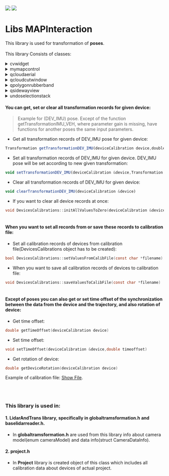 <!-- PROJECT LOGO -->
<br />
<div align="left">
<img src="https://github.com/dekdekan/lidaretto-desktop/blob/completeRefactor_change_cuts/README_images/logo_black.svg#gh-light-mode-only">
<img src="https://github.com/dekdekan/lidaretto-desktop/blob/completeRefactor_change_cuts/README_images/logo_white.svg#gh-dark-mode-only">
</div>
  <h1 align="left">Libs MAPInteraction</h1>

This library is used for transformation of **poses**.<br /><br />
This library Consists of classes:

<!-- //////////////////////////////////////////////////////////////////////////////////////////////////////////////////////////////////////////////////////// -->

<details><summary>cvwidget</summary>
<p>

### cvwidget is widget class where defined image is rendered.
There is included QT class QOpenGLWidget: <a href="https://doc.qt.io/qt-6/qopenglwidget.html">Show documentation</a>, thanks to which we can display OpenGL graphics.
  
#### Getting Started
- When you want to use this widget somewhere, first of all you have to add OpenGL widget with class CQtOpenCVViewerGl to .ui file.
- Then you just call only function showImage on this widget, and defined image in widget will be rendered, also on resizing. Function showImage:
```js
bool CQtOpenCVViewerGl::showImage(const cv::Mat& image)
```
- If you want to get position on image, where user clicked:  (parameter widgetpos is position of widget from global)
 ```js
QPoint CQtOpenCVViewerGl::getImageClickPos(QPoint widgetpos)
``` 

</p>
</details>

<!-- //////////////////////////////////////////////////////////////////////////////////////////////////////////////////////////////////////////////////////// -->

<details><summary>mymapcontrol</summary>
<p>

### cvwidget is widget class where defined image is rendered.
There is included QT class QOpenGLWidget: <a href="https://doc.qt.io/qt-6/qopenglwidget.html">Show documentation</a>, thanks to which we can display OpenGL graphics.
  
#### Getting Started
- When you want to use this widget somewhere, first of all you have to add OpenGL widget with class CQtOpenCVViewerGl to .ui file.
- Then you just call only function showImage(const cv::Mat& image) on this widget, and defined image in widget will be rendered, also on resizing.
- If you want to get position on image, where was clicked, call function getImageClickPos(QPoint widgetpos).

</p>
</details>

<!-- //////////////////////////////////////////////////////////////////////////////////////////////////////////////////////////////////////////////////////// -->

<details><summary>qcloudaerial</summary>
<p>

### cvwidget is widget class where defined image is rendered.
There is included QT class QOpenGLWidget: <a href="https://doc.qt.io/qt-6/qopenglwidget.html">Show documentation</a>, thanks to which we can display OpenGL graphics.
  
#### Getting Started
- When you want to use this widget somewhere, first of all you have to add OpenGL widget with class CQtOpenCVViewerGl to .ui file.
- Then you just call only function showImage(const cv::Mat& image) on this widget, and defined image in widget will be rendered, also on resizing.
- If you want to get position on image, where was clicked, call function getImageClickPos(QPoint widgetpos).

</p>
</details>

  
<!-- //////////////////////////////////////////////////////////////////////////////////////////////////////////////////////////////////////////////////////// -->
  
<details><summary>qcloudcutwindow</summary>
<p>

### cvwidget is widget class where defined image is rendered.
There is included QT class QOpenGLWidget: <a href="https://doc.qt.io/qt-6/qopenglwidget.html">Show documentation</a>, thanks to which we can display OpenGL graphics.
  
#### Getting Started
- When you want to use this widget somewhere, first of all you have to add OpenGL widget with class CQtOpenCVViewerGl to .ui file.
- Then you just call only function showImage(const cv::Mat& image) on this widget, and defined image in widget will be rendered, also on resizing.
- If you want to get position on image, where was clicked, call function getImageClickPos(QPoint widgetpos).

</p>
</details>

  
<!-- //////////////////////////////////////////////////////////////////////////////////////////////////////////////////////////////////////////////////////// -->

<details><summary>qpolygonrubberband</summary>
<p>

### cvwidget is widget class where defined image is rendered.
There is included QT class QOpenGLWidget: <a href="https://doc.qt.io/qt-6/qopenglwidget.html">Show documentation</a>, thanks to which we can display OpenGL graphics.
  
#### Getting Started
- When you want to use this widget somewhere, first of all you have to add OpenGL widget with class CQtOpenCVViewerGl to .ui file.
- Then you just call only function showImage(const cv::Mat& image) on this widget, and defined image in widget will be rendered, also on resizing.
- If you want to get position on image, where was clicked, call function getImageClickPos(QPoint widgetpos).

</p>
</details>

  
<!-- //////////////////////////////////////////////////////////////////////////////////////////////////////////////////////////////////////////////////////// -->

<details><summary>qsidewayview</summary>
<p>

### cvwidget is widget class where defined image is rendered.
There is included QT class QOpenGLWidget: <a href="https://doc.qt.io/qt-6/qopenglwidget.html">Show documentation</a>, thanks to which we can display OpenGL graphics.
  
#### Getting Started
- When you want to use this widget somewhere, first of all you have to add OpenGL widget with class CQtOpenCVViewerGl to .ui file.
- Then you just call only function showImage(const cv::Mat& image) on this widget, and defined image in widget will be rendered, also on resizing.
- If you want to get position on image, where was clicked, call function getImageClickPos(QPoint widgetpos).

</p>
</details>

<!-- //////////////////////////////////////////////////////////////////////////////////////////////////////////////////////////////////////////////////////// -->

<details><summary>undoselectionstack</summary>
<p>

### cvwidget is widget class where defined image is rendered.
There is included QT class QOpenGLWidget: <a href="https://doc.qt.io/qt-6/qopenglwidget.html">Show documentation</a>, thanks to which we can display OpenGL graphics.
  
#### Getting Started
- When you want to use this widget somewhere, first of all you have to add OpenGL widget with class CQtOpenCVViewerGl to .ui file.
- Then you just call only function showImage(const cv::Mat& image) on this widget, and defined image in widget will be rendered, also on resizing.
- If you want to get position on image, where was clicked, call function getImageClickPos(QPoint widgetpos).

</p>
</details>
  
<!-- //////////////////////////////////////////////////////////////////////////////////////////////////////////////////////////////////////////////////////// -->

  
  
  
  
  
  
  
  
  
  
  
  
  
  
  
  
#### You can get, set or clear all transformation records for given device:<br />
> Example for (DEV_IMU) pose. Except of the function getTransformationIMU_VEH, where parameter gain is missing, have functions for another poses the same input parameters.
  - Get all transformation records of DEV_IMU pose for given device:
```js
Transformation getTransformationDEV_IMU(deviceCalibration device,double gain)
```

 - Set all transformation records of DEV_IMU for given device. DEV_IMU pose will be set according to new given transformation:
```js
void setTransformationDEV_IMU(deviceCalibration &device,Transformation newTransform, double gain)
```

 - Clear all transformation records of DEV_IMU for given device:
```js
void clearTransformationDEV_IMU(deviceCalibration &device)
```
 - If you want to clear all device records at once:
```c
void DevicesCalibrations::initAllValuesToZero(deviceCalibration &device)
```

#### <br /> When you want to set all records from or save these records to calibration file:<br />
  - Set all calibration records of devices from calibration file(DevicesCalibrations object has to be created):
```c
bool DevicesCalibrations::setValuesFromCalibFile(const char *filename)
```

  - When you want to save all calibration records of devices to calibration file:<br />
```c
void DevicesCalibrations::saveValuesToCalibFile(const char *filename)
```
#### <br /> Except of poses you can also get or set time offset of the synchronization between the data from the device and the trajectory, and also rotation of device:<br />
  - Get time offset:
```c
double getTimeOffset(deviceCalibration device)
```
  - Set time offset:
```c
void setTimeOffset(deviceCalibration &device,double timeoffset)
```
  - Get rotation of device:
```c
double getDeviceRotation(deviceCalibration device)
```
<p>Example of calibration file: <a href="https://github.com/dekdekan/lidaretto-desktop/blob/completeRefactor_change_cuts/README_images/20111_UAV_M300_Loket.clb">Show File</a>.
</p><br /><br />

### This library is used in:
#### 1. LidarAndTrans library, specifically in globaltramsformation.h and baselidarreader.h. 
- In **globaltramsformation.h**  are used from this library info about camera model(enum cameraModel) and data info(struct CameraDataInfo).
#### 2. project.h
- In **Project** library is created object of this class which includes all calibration data about devices of actual project.
